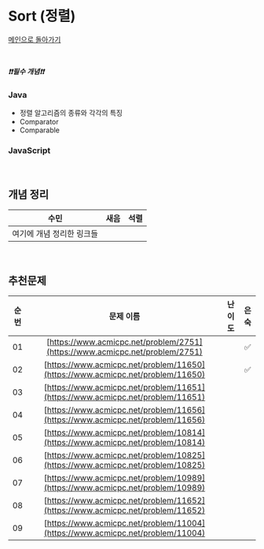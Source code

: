 # Sort (정렬)

[메인으로 돌아가기](https://github.com/Crush-on-IT/algorithm-study)



<br>

***❗️❗️필수 개념❗️❗️***

### Java
- 정렬 알고리즘의 종류와 각각의 특징
- Comparator
- Comparable

### JavaScript

<br>

## 개념 정리
|수민|새음|석렬|
|--|--|--|
|여기에 개념 정리한 링크들|||


<br>

## 추천문제
|          순번          |        문제 이름         |         난이도          |        은숙        |
| :-----: | :-----: | :-----: | :-----: |
|01| [https://www.acmicpc.net/problem/2751](https://www.acmicpc.net/problem/2751) ||✅|
|02| [https://www.acmicpc.net/problem/11650](https://www.acmicpc.net/problem/11650) ||✅|
|03| [https://www.acmicpc.net/problem/11651](https://www.acmicpc.net/problem/11651) |||
|04| [https://www.acmicpc.net/problem/11656](https://www.acmicpc.net/problem/11656)|||
|05| [https://www.acmicpc.net/problem/10814](https://www.acmicpc.net/problem/10814) |||
|06| [https://www.acmicpc.net/problem/10825](https://www.acmicpc.net/problem/10825) |||
|07| [https://www.acmicpc.net/problem/10989](https://www.acmicpc.net/problem/10989) |||
|08| [https://www.acmicpc.net/problem/11652](https://www.acmicpc.net/problem/11652) |||
|09| [https://www.acmicpc.net/problem/11004](https://www.acmicpc.net/problem/11004) |||
